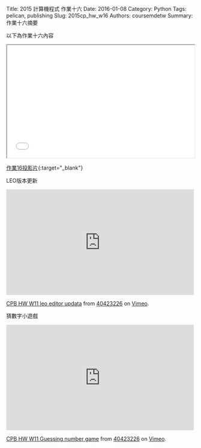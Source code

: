Title: 2015 計算機程式 作業十六
Date: 2016-01-08
Category: Python
Tags: pelican, publishing
Slug: 2015cp_hw_w16
Authors: coursemdetw
Summary: 作業十六摘要

以下為作業十六內容

<iframe src="40423226_cp_w16_p.html" width="500" height="300"></iframe>

[作業16投影片](40423226_cp_w16_p.html){:target="_blank"}

LEO版本更新

<iframe src="https://player.vimeo.com/video/148886274" width="500" height="281" frameborder="0" webkitallowfullscreen mozallowfullscreen allowfullscreen></iframe> <p><a href="https://vimeo.com/148886274">CPB HW W11 leo editor updata</a> from <a href="https://vimeo.com/user46807821">40423226</a> on <a href="https://vimeo.com">Vimeo</a>.</p>

猜數字小遊戲

<iframe src="https://player.vimeo.com/video/148887313" width="500" height="281" frameborder="0" webkitallowfullscreen mozallowfullscreen allowfullscreen></iframe> <p><a href="https://vimeo.com/148887313">CPB HW W11 Guessing number game</a> from <a href="https://vimeo.com/user46807821">40423226</a> on <a href="https://vimeo.com">Vimeo</a>.</p>